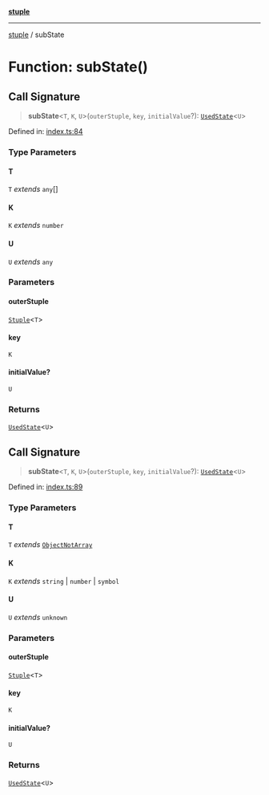 [**stuple**](../README.md)

***

[stuple](../globals.md) / subState

# Function: subState()

## Call Signature

> **subState**\<`T`, `K`, `U`\>(`outerStuple`, `key`, `initialValue`?): [`UsedState`](../type-aliases/UsedState.md)\<`U`\>

Defined in: [index.ts:84](https://github.com/700software/stuple/blob/b84a98dbc1e143b866c355af845d2b37e38561cb/index.ts#L84)

### Type Parameters

#### T

`T` *extends* `any`[]

#### K

`K` *extends* `number`

#### U

`U` *extends* `any`

### Parameters

#### outerStuple

[`Stuple`](../type-aliases/Stuple.md)\<`T`\>

#### key

`K`

#### initialValue?

`U`

### Returns

[`UsedState`](../type-aliases/UsedState.md)\<`U`\>

## Call Signature

> **subState**\<`T`, `K`, `U`\>(`outerStuple`, `key`, `initialValue`?): [`UsedState`](../type-aliases/UsedState.md)\<`U`\>

Defined in: [index.ts:89](https://github.com/700software/stuple/blob/b84a98dbc1e143b866c355af845d2b37e38561cb/index.ts#L89)

### Type Parameters

#### T

`T` *extends* [`ObjectNotArray`](../type-aliases/ObjectNotArray.md)

#### K

`K` *extends* `string` \| `number` \| `symbol`

#### U

`U` *extends* `unknown`

### Parameters

#### outerStuple

[`Stuple`](../type-aliases/Stuple.md)\<`T`\>

#### key

`K`

#### initialValue?

`U`

### Returns

[`UsedState`](../type-aliases/UsedState.md)\<`U`\>
